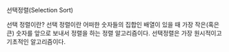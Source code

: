 선택정렬(Selection Sort)

선택 정렬이란?
선택 정렬이란 어떠한 숫자들의 집합인 배열이 있을 때 가장 작은(혹은 큰) 숫자를 앞으로 보내서 정렬을 하는 정렬 알고리즘이다. 선택정렬은 가장 원시적이고 기초적인 알고리즘이다.
